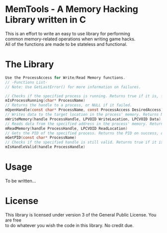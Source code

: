 # MemTools - A Memory Hacking Library written in C  
This is an effort to write an easy to use library for performing  
common memory-related operations when writing game hacks.  
All of the functions are made to be stateless and functional.  
  
# The Library
```c 
Use the ProcessAccess for Write/Read Memory functions.
// -Functions List-
// Note: Use GetLastError() for more information on failures.

// Checks if the specified process is running. Returns true if it is, false otherwise.
mIsProcessRunning(char* ProcessName)
// Returns the handle to a process, or NULL if it failed.  
mOpenHandle(const char* ProcessName, const ProcessAccess DesiredAccess)
// Writes data to the target location in the process' memory. Returns NonZero if it is a success, 0 otherwise.
mWriteMemory(handle ProcessHandle, LPVOID WriteLocation, LPCVOID Data)
// Reads data from the specified address in the process' memory. Returns the read value on success, NULL otherwise.
mReadMemory(handle ProcessHandle, LPCVOID ReadLocation)
// Gets the PID of the specified process. Returns the PID on success, or NULL if it failed.
mGetPID(const char* ProcessName)
// Checks if the specified handle is still valid. Returns true if it is, false otherwise.
mIsHandleValid(handle ProcessHandle)
```  
  
# Usage  
To be written...  
  
# License  
This library is licensed under version 3 of the General Public License. You are free  
to do whatever you wish the code in this library. No credit due.